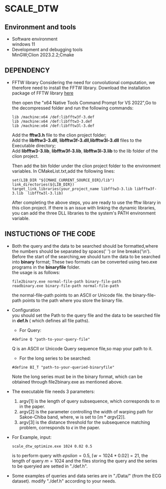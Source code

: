 # SCALE_DTW
## Environment and tools
+ Software environment  
  windows 11
+ Development and debugging tools  
  MinGW;Clion 2023.2.2;Cmake
## DEPENDENCY
+ FFTW library
  Considering the need for convolutional computation, we therefore need to install the FFTW library.
  Download the installation package of FFTW library [here](https://fftw.org/install/windows.html)

  then open the "x64 Native Tools Command Prompt for VS 2022",Go to the decompressed folder and run the following commands:
  
  ```
  lib /machine:x64 /def:libfftw3f-3.def  
  lib /machine:x64 /def:libfftw3-3.def  
  lib /machine:x64 /def:libfftw3l-3.def
   ```
  Add the **fftw3.h** file to the clion project folder;  
  Add the **libfftw3-3.dll**, **libfftw3f-3.dll**,**libfftw3l-3.dll** files to the Executable directory;  
  Add **libfftw3-3.lib**, **libfftw3f-3.lib**, **libfftw3l-3.lib** to the lib folder of the clion project.

  Then add the bin folder under the clion project folder to the environment variables.
  In CMakeList.txt,add the following lines:
  ```
  set(LIB_DIR "${CMAKE_CURRENT_SOURCE_DIR}/lib")
  link_directories(${LIB_DIR})
  target_link_libraries(your_project_name libfftw3-3.lib libfftw3f-3.lib  libfftw3l-3.lib)
  ```
  After completing the above steps, you are ready to use the fftw library in this clion project.
  If there is an issue with linking the dynamic libraries, you can add the three DLL libraries to the system's PATH environment variable.
## INSTUCTIONS OF THE CODE
+ Both the query and the data to be searched should be formatted,where the numbers should be separated by spaces(' ') or line breaks('\n').  
  Before the start of the searching,we should turn the data to be searched into **binary** format;
  These two formats can be converted using two.exe programs in the **binaryfile** folder.  
  the usage is as follows:
  ```
  file2binary.exe normal-file-path binary-file-path
  readbinary.exe binary-file-path normal-file-path
  ```
  the normal-file-path points to an ASCII or Unicode file.
  the binary-file-path points to the path where you store the binary file.

+ Configuration  
  you should set the Path to the query file and the data to be searched file in **def.h** ( which defines all file paths).

  + For Query: 
  ```
  #define Q "path-to-your-query-file"
  ```
  Q is an ASCII or Unicode Query sequence file,so map your path to it.
  
  + For the long series to be searched:
  ```
  #define BI_T "path-to-your-queried-binaryfile"
  ```
  Note the long series must be in the binary format, which can be obtained through file2binary.exe as mentioned above.

+ The executable file needs 3 parameters:
  1. argv[1] is the length of query subsequence, which corresponds to $m$ in the paper.
  2. argv[2] is the parameter controlling the width of warping path for Sakoe-Chiba band,
where, w is set to  $\lceil m * argv[2] \rceil$.
  3. argv[3] is the distance threshold for the subsequence matching problem, corresponds to $\epsilon$ in the paper.
+ For Example, 
  input:
  ```
  scale_dtw_optimize.exe 1024 0.02 0.5
  ```
  is to perform query with $epslion = 0.5$, $\lceil w= 1024* 0.02 \rceil =21$, the length of query $m=1024$ and the files storing the query and the series to be queryied are setted in "./def.h".
+ Some examples of queries and data series  are in "./Data/" (from the ECG dataset).
  modify  "./def.h"  according to your needs.
  

  
  

  
